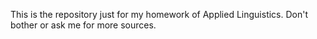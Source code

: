 This is the repository just for my homework of Applied Linguistics. Don't bother or ask me for more sources.

